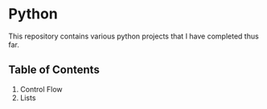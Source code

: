 # Python

This repository contains various python projects that I have completed thus far.

## Table of Contents
1. Control Flow
2. Lists
